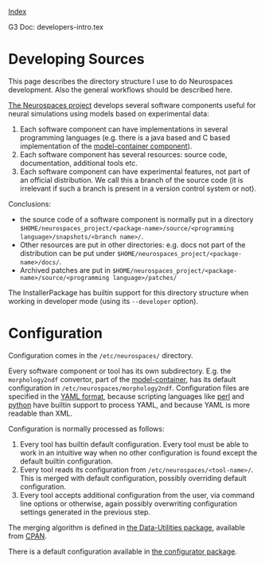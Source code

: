 [Index](Index.md)

G3 Doc: developers-intro.tex

# Developing Sources #

This page describes the directory structure I use to do Neurospaces development.  Also the general workflows should be described here.

[The Neurospaces project](http://www.neurospaces.org/) develops several software components useful for neural simulations using models based on experimental data:

  1. Each software component can have implementations in several programming languages (e.g. there is a java based and C based implementation of the [model-container component](http://www.neurospaces.org/#section-neurospaces)).
  1. Each software component has several resources: source code, documentation, additional tools etc.
  1. Each software component can have experimental features, not part of an official distribution.  We call this a branch of the source code (it is irrelevant if such a branch is present in a version control system or not).

Conclusions:

  * the source code of a software component is normally put in a directory `$HOME/neurospaces_project/<package-name>/source/<programming language>/snapshots/<branch name>/`.
  * Other resources are put in other directories: e.g. docs not part of the distribution can be put under `$HOME/neurospaces_project/<package-name>/docs/`.
  * Archived patches are put in `$HOME/neurospaces_project/<package-name>/source/<programming language>/patches/`

The InstallerPackage has builtin support for this directory structure when working in developer mode (using its `--developer` option).

# Configuration #

Configuration comes in the `/etc/neurospaces/` directory.

Every software component or tool has its own subdirectory.  E.g. the `morphology2ndf` convertor, part of the [model-container](http://www.neurospaces.org/#section-neurospaces), has its default configuration in `/etc/neurospaces/morphology2ndf`.  Configuration files are specified in the [YAML format](http://www.yaml.org/), because scripting languages like [perl](http://www.perl.org/) and [python](http://www.python.org/) have builtin support to process YAML, and because YAML is more readable than XML.

Configuration is normally processed as follows:

  1. Every tool has builtin default configuration.  Every tool must be able to work in an intuitive way when no other configuration is found except the default builtin configuration.
  1. Every tool reads its configuration from `/etc/neurospaces/<tool-name>/`.  This is merged with default configuration, possibly overriding default configuration.
  1. Every tool accepts additional configuration from the user, via command line options or otherwise, again possibly overwriting configuration settings generated in the previous step.

The merging algorithm is defined in [the Data-Utilities package](http://search.cpan.org/dist/Data-Utilities/), available from [CPAN](http://www.cpan.org/).

There is a default configuration available in [the configurator package](http://neurospaces.sourceforge.net/#section-configurator).